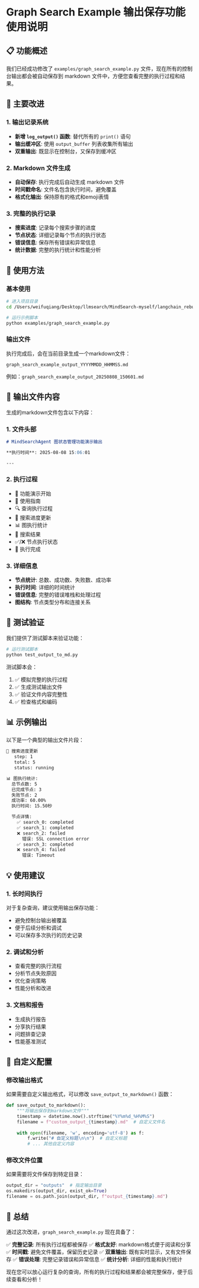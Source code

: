 # Graph Search Example 输出保存功能使用说明

## 📋 功能概述

我们已经成功修改了 `examples/graph_search_example.py` 文件，现在所有的控制台输出都会被自动保存到 markdown 文件中，方便您查看完整的执行过程和结果。

## 🔧 主要改进

### 1. 输出记录系统
- **新增 `log_output()` 函数**: 替代所有的 `print()` 语句
- **输出缓冲区**: 使用 `output_buffer` 列表收集所有输出
- **双重输出**: 既显示在控制台，又保存到缓冲区

### 2. Markdown 文件生成
- **自动保存**: 执行完成后自动生成 markdown 文件
- **时间戳命名**: 文件名包含执行时间，避免覆盖
- **格式化输出**: 保持原有的格式和emoji表情

### 3. 完整的执行记录
- **搜索进度**: 记录每个搜索步骤的进度
- **节点状态**: 详细记录每个节点的执行状态
- **错误信息**: 保存所有错误和异常信息
- **统计数据**: 完整的执行统计和性能分析

## 🚀 使用方法

### 基本使用

```bash
# 进入项目目录
cd /Users/weifuqiang/Desktop/llmsearch/MindSearch-myself/langchain_rebuild

# 运行示例脚本
python examples/graph_search_example.py
```

### 输出文件

执行完成后，会在当前目录生成一个markdown文件：
```
graph_search_example_output_YYYYMMDD_HHMMSS.md
```

例如：`graph_search_example_output_20250808_150601.md`

## 📄 输出文件内容

生成的markdown文件包含以下内容：

### 1. 文件头部
```markdown
# MindSearchAgent 图状态管理功能演示输出

**执行时间**: 2025-08-08 15:06:01

---
```

### 2. 执行过程
- 🚀 功能演示开始
- 📖 使用指南
- 🔍 查询执行过程
- 📢 搜索进度更新
- 📊 图执行统计
- 🎯 搜索结果
- ✅/❌ 节点执行状态
- 🎉 执行完成

### 3. 详细信息
- **节点统计**: 总数、成功数、失败数、成功率
- **执行时间**: 详细的时间统计
- **错误信息**: 完整的错误堆栈和处理过程
- **图结构**: 节点类型分布和连接关系

## 🧪 测试验证

我们提供了测试脚本来验证功能：

```bash
# 运行测试脚本
python test_output_to_md.py
```

测试脚本会：
1. ✅ 模拟完整的执行过程
2. ✅ 生成测试输出文件
3. ✅ 验证文件内容完整性
4. ✅ 检查格式和编码

## 📊 示例输出

以下是一个典型的输出文件片段：

```markdown
📢 搜索进度更新
   step: 1
   total: 5
   status: running

📊 图执行统计:
  总节点数: 5
  已完成节点: 3
  失败节点: 2
  成功率: 60.00%
  执行时间: 15.50秒

  节点详情:
    ✅ search_0: completed
    ✅ search_1: completed
    ❌ search_2: failed
      错误: SSL connection error
    ✅ search_3: completed
    ❌ search_4: failed
      错误: Timeout
```

## 💡 使用建议

### 1. 长时间执行
对于复杂查询，建议使用输出保存功能：
- 避免控制台输出被覆盖
- 便于后续分析和调试
- 可以保存多次执行的历史记录

### 2. 调试和分析
- 查看完整的执行流程
- 分析节点失败原因
- 优化查询策略
- 性能分析和改进

### 3. 文档和报告
- 生成执行报告
- 分享执行结果
- 问题排查记录
- 性能基准测试

## 🔧 自定义配置

### 修改输出格式

如果需要自定义输出格式，可以修改 `save_output_to_markdown()` 函数：

```python
def save_output_to_markdown():
    """将输出保存到markdown文件"""
    timestamp = datetime.now().strftime("%Y%m%d_%H%M%S")
    filename = f"custom_output_{timestamp}.md"  # 自定义文件名
    
    with open(filename, 'w', encoding='utf-8') as f:
        f.write("# 自定义标题\n\n")  # 自定义标题
        # ... 其他自定义内容
```

### 修改文件位置

如果需要将文件保存到特定目录：

```python
output_dir = "outputs"  # 指定输出目录
os.makedirs(output_dir, exist_ok=True)
filename = os.path.join(output_dir, f"output_{timestamp}.md")
```

## 🎯 总结

通过这次改进，`graph_search_example.py` 现在具备了：

✅ **完整记录**: 所有执行过程都被保存
✅ **格式友好**: markdown格式便于阅读和分享
✅ **时间戳**: 避免文件覆盖，保留历史记录
✅ **双重输出**: 既有实时显示，又有文件保存
✅ **错误处理**: 完整记录错误和异常信息
✅ **统计分析**: 详细的性能和执行统计

现在您可以放心运行复杂的查询，所有的执行过程和结果都会被完整保存，便于后续查看和分析！
